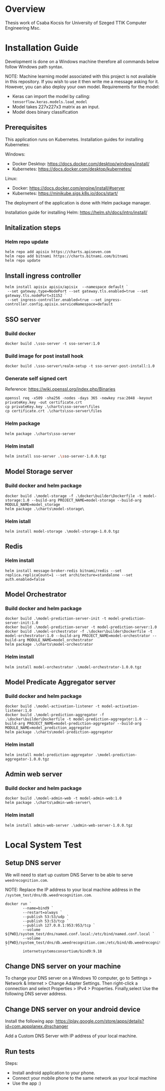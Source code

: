 # Overview
Thesis work of Csaba Kocsis for University of Szeged TTIK Computer Engineering Msc.
# Installation Guide
Development is done on a Windows machine therefore all commands below follow Windows path syntax.

NOTE: Machine learning model associated with this project is not available in this repository.
If you wish to use it then write me a message asking for it. However, you can also deploy your own model.
Requirements for the model:
- Keras can import the model by calling: ```tensorflow.keras.models.load_model```
- Model takes 227x227x3 matrix as an input.
- Model does binary classification
## Prerequisites
This application runs on Kubernetes.
Installation guides for installing Kubernetes:

Windows:
- Docker Desktop: https://docs.docker.com/desktop/windows/install/
- Kubernetes: https://docs.docker.com/desktop/kubernetes/

Linux:
- Docker: https://docs.docker.com/engine/install/#server
- Kubernetes: https://minikube.sigs.k8s.io/docs/start/

The deployment of the application is done with Helm package manager.

Installation guide for installing Helm: https://helm.sh/docs/intro/install/
## Initalization steps
### Helm repo update
```pwsh
helm repo add apisix https://charts.apiseven.com
helm repo add bitnami https://charts.bitnami.com/bitnami
helm repo update
```
## Install ingress controller
```pwsh
helm install apisix apisix/apisix  --namespace default `
 --set gateway.type=NodePort --set gateway.tls.enabled=true --set gateway.tls.nodePort=31152 `
 --set ingress-controller.enabled=true --set ingress-controller.config.apisix.serviceNamespace=default
```
## SSO server
### Build docker
```pwsh
docker build .\sso-server -t sso-server:1.0
```
### Build image for post install hook
```pwsh
docker build .\sso-server\realm-setup -t sso-server-post-install:1.0
```
### Generate self signed cert
Reference: https://wiki.openssl.org/index.php/Binaries
```pwsh
openssl req -x509 -sha256 -nodes -days 365 -newkey rsa:2048 -keyout privateKey.key -out certificate.crt
cp privateKey.key .\charts\sso-server\files
cp certificate.crt .\charts\sso-server\files
```
### Helm package
```pwsh
helm package .\charts\sso-server
```
### Helm install
```bash
helm install sso-server .\sso-server-1.0.0.tgz
```
## Model Storage server
### Build docker and helm package
```pwsh
docker build .\model-storage -f .\docker\builder\Dockerfile -t model-storage:1.0 --build-arg PROJECT_NAME=model-storage --build-arg MODULE_NAME=model_storage
helm package .\charts\model-storage\
```
### Helm istall
```pwsh
helm install model-storage .\model-storage-1.0.0.tgz
```
## Redis
### Helm install
```pwsh
helm install message-broker-redis bitnami/redis --set replica.replicaCount=1 --set architecture=standalone --set auth.enabled=false
```
## Model Orchestrator
### Build docker and helm package
```pwsh
docker build .\model-prediction-server-init -t model-prediction-server-init:1.0
docker build .\model-prediction-server -t model-prediction-server:1.0
docker build .\model-orchestrator -f .\docker\builder\Dockerfile -t model-orchestrator:1.0 --build-arg PROJECT_NAME=model-orchestrator --build-arg MODULE_NAME=model_orchestrator
helm package .\charts\model-orchestrator
```
### Helm install
```pwsh
helm install model-orchestrator .\model-orchestrator-1.0.0.tgz
```
## Model Predicate Aggregator server
### Build docker and helm package
```pwsh
docker build .\model-activation-listener -t model-activation-listener:1.0
docker build .\model-prediction-aggregator -f .\docker\builder\Dockerfile -t model-prediction-aggregator:1.0 --build-arg PROJECT_NAME=model-prediction-aggregator --build-arg MODULE_NAME=model_prediction_aggregator
helm package .\charts\model-prediction-aggregator
```
### Helm install
```pwsh
helm install model-prediction-aggregator .\model-prediction-aggregator-1.0.0.tgz
```
## Admin web server
### Build docker and helm package
```pwsh
docker build .\model-admin-web -t model-admin-web:1.0
helm package .\charts\admin-web-server\
```
### Helm install
```pwsh
helm install admin-web-server .\admin-web-server-1.0.0.tgz
```
# Local System Test
## Setup DNS server
We will need to start up custom DNS Server to be able to serve ```weedrecognition.com```.

NOTE: Replace the IP address to your local machine address in the ```/system_test/dns/db.weedrecognition.com```.
```pwsh
docker run `
        --name=bind9 `
        --restart=always `
        --publish 53:53/udp `
        --publish 53:53/tcp `
        --publish 127.0.0.1:953:953/tcp `
        --volume ${PWD}/system_test/dns/named.conf.local:/etc/bind/named.conf.local `
        --volume ${PWD}/system_test/dns/db.weedrecognition.com:/etc/bind/db.weedrecognition.com `
        internetsystemsconsortium/bind9:9.18
```
## Change DNS server on your machine
To change your DNS server on a Windows 10 computer, go to Settings > Network & Internet >
Change Adapter Settings. Then right-click a connection and select Properties > IPv4 > Properties.
Finally,select Use the following DNS server address.
## Change DNS server on your android device
Install the following app:
https://play.google.com/store/apps/details?id=com.appplanex.dnschanger

Add a Custom DNS Server with IP address of your local machine.
## Run tests
Steps:
* Install android application to your phone.
* Connect your mobile phone to the same network as your local machine
* Use the app :)